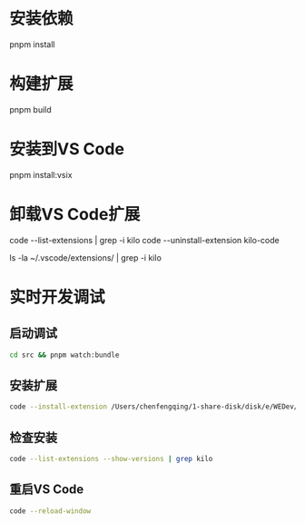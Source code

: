 # 安装依赖

pnpm install

# 构建扩展

pnpm build

# 安装到VS Code

pnpm install:vsix

# 卸载VS Code扩展

code --list-extensions | grep -i kilo
code --uninstall-extension kilo-code

ls -la ~/.vscode/extensions/ | grep -i kilo

# 实时开发调试

## 启动调试

```bash
cd src && pnpm watch:bundle
```

## 安装扩展

```bash
code --install-extension /Users/chenfengqing/1-share-disk/disk/e/WEDev/WeDev/demo/cfqlilei-git/kilocode/bin/kilo-code-4.77.1.vsix --force
```

## 检查安装

```bash
code --list-extensions --show-versions | grep kilo
```

## 重启VS Code

```bash
code --reload-window
```

##
